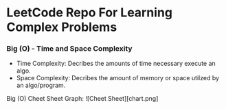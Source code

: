 # LeetCode Repo For Learning Complex Problems

### Big (O) - Time and Space Complexity
- Time Complexity: Decribes the amounts of time necessary execute an algo.
- Space Complexity: Decribes the amount of memory or space utilzed by an algo/program.

Big (O) Cheet Sheet Graph: ![Cheet Sheet][chart.png]
